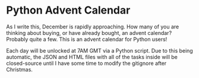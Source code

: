 # Python Advent Calendar

As I write this, December is rapidly approaching. How many of you are thinking about buying, or have already bought, an advent calendar? Probably quite a few. This is an advent calendar for Python users!

Each day will be unlocked at 7AM GMT via a Python script. Due to this being automatic, the JSON and HTML files with all of the tasks inside will be closed-source until I have some time to modify the gitignore after Christmas.

